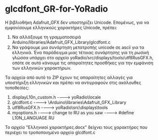 # glcdfont_GR-for-YoRadio
Η βιβλιοθήκη Adafruit_GFX δεν υποστηρίζει Unicode. 
Επομένως, για να εμφανίσουμε ελληνικούς χαρακτήρες Unicode, πρέπει:
1) Να αλλάξουμε τη γραμματοσειρά Arduino/libraries/Adafruit_GFX_Library/glcdfont.c
2) Να γράψουμε μια συνάρτηση μετατροπής unicode σε ascii για τα ελληνικά.
   Ένα παράδειγμα μιας τέτοιας συνάρτησης για τη ρωσική γλώσσα υπάρχει στο αρχείο 
   yoRadio/src/displays/tools/utf8RusGFX.h, οπότε σε αυτό κάνουμε τις απαραίτητες 
   προσθήκες για την εμφάνιση των ελληνικών χαρακτήρων.

Τα αρχεία από αυτό το ZIP έχουν τις απαραίτητες αλλαγές για υποστήριξη ελληνικών 
και πρέπει να αντιγραφούν στις ακόλουθες τοποθεσίες:
1) displayL10n_custom.h ----> yoRadio\locale
2) glcdfont.c           ----> \Arduino\libraries\Adafruit_GFX_Library
3) utf8RusGFX.h         ----> yoRadio\src\displays\tools
4) myoptions.h        ----> change to RU  as you saw ----> #define L10N_LANGUAGE     RU

Το αρχείο "Ελληνικοί χαρακτήρες.docx" δείχνει τους χαρακτήρες που περιέχει το 
τροποποιημένο αρχείο glcdfont.c
